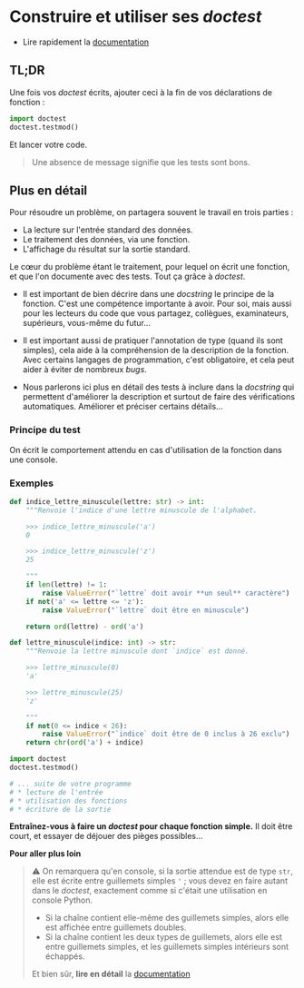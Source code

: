 # Construire et utiliser ses *doctest*

* Lire rapidement la [documentation](https://docs.python.org/fr/3/library/doctest.html)

## TL;DR

Une fois vos *doctest* écrits, ajouter ceci à la fin de vos déclarations de fonction :
```python
import doctest
doctest.testmod()
```
Et lancer votre code.
> Une absence de message signifie que les tests sont bons.


## Plus en détail

Pour résoudre un problème, on partagera souvent le travail en trois parties :
* La lecture sur l'entrée standard des données.
* Le traitement des données, via une fonction.
* L'affichage du résultat sur la sortie standard.

Le cœur du problème étant le traitement, pour lequel on écrit une fonction, et que l'on documente avec des tests. Tout ça grâce à *doctest*.

* Il est important de bien décrire dans une *docstring* le principe de la fonction. C'est une compétence importante à avoir. Pour soi, mais aussi pour les lecteurs du code que vous partagez, collègues, examinateurs, supérieurs, vous-même du futur...

* Il est important aussi de pratiquer l'annotation de type (quand ils sont simples), cela aide à la compréhension de la description de la fonction. Avec certains langages de programmation, c'est obligatoire, et cela peut aider à éviter de nombreux *bugs*.

* Nous parlerons ici plus en détail des tests à inclure dans la *docstring* qui permettent d'améliorer la description et surtout de faire des vérifications automatiques. Améliorer et préciser certains détails...

### Principe du test

On écrit le comportement attendu en cas d'utilisation de la fonction dans une console.

### Exemples

```python
def indice_lettre_minuscule(lettre: str) -> int:
    """Renvoie l'indice d'une lettre minuscule de l'alphabet.

    >>> indice_lettre_minuscule('a')
    0

    >>> indice_lettre_minuscule('z')
    25

    """
    if len(lettre) != 1:
        raise ValueError("`lettre` doit avoir **un seul** caractère")    
    if not('a' <= lettre <= 'z'):
        raise ValueError("`lettre` doit être en minuscule")

    return ord(lettre) - ord('a')

def lettre_minuscule(indice: int) -> str:
    """Renvoie la lettre minuscule dont `indice` est donné.

    >>> lettre_minuscule(0)
    'a'

    >>> lettre_minuscule(25)
    'z'

    """
    if not(0 <= indice < 26):
        raise ValueError("`indice` doit être de 0 inclus à 26 exclu")
    return chr(ord('a') + indice)

import doctest
doctest.testmod()

# ... suite de votre programme
# * lecture de l'entrée
# * utilisation des fonctions
# * écriture de la sortie
```

**Entraînez-vous à faire un _doctest_ pour chaque fonction simple.** Il doit être court, et essayer de déjouer des pièges possibles...

**Pour aller plus loin**
> ⚠️ On remarquera qu'en console, si la sortie attendue est de type `str`, elle est écrite entre guillemets simples `'` ; vous devez en faire autant dans le *doctest*, exactement comme si c'était une utilisation en console Python.
> * Si la chaîne contient elle-même des guillemets simples, alors elle est affichée entre guillemets doubles.
> * Si la chaîne contient les deux types de guillemets, alors elle est entre guillemets simples, et les guillemets simples intérieurs sont échappés.
>
> Et bien sûr, **lire en détail** la [documentation](https://docs.python.org/fr/3/library/doctest.html)

